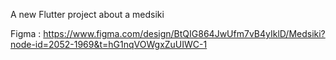 A new Flutter project about a medsiki

Figma : https://www.figma.com/design/BtQIG864JwUfm7vB4yIklD/Medsiki?node-id=2052-1969&t=hG1nqVOWgxZuUIWC-1
